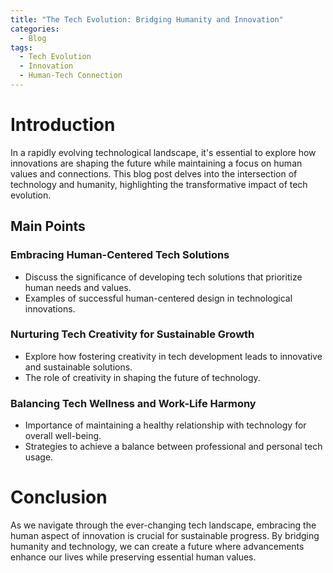 ```yaml
---
title: "The Tech Evolution: Bridging Humanity and Innovation"
categories:
  - Blog
tags:
  - Tech Evolution
  - Innovation
  - Human-Tech Connection
---
```


# Introduction
In a rapidly evolving technological landscape, it's essential to explore how innovations are shaping the future while maintaining a focus on human values and connections. This blog post delves into the intersection of technology and humanity, highlighting the transformative impact of tech evolution.

## Main Points
### Embracing Human-Centered Tech Solutions
- Discuss the significance of developing tech solutions that prioritize human needs and values.
- Examples of successful human-centered design in technological innovations.

### Nurturing Tech Creativity for Sustainable Growth
- Explore how fostering creativity in tech development leads to innovative and sustainable solutions.
- The role of creativity in shaping the future of technology.

### Balancing Tech Wellness and Work-Life Harmony
- Importance of maintaining a healthy relationship with technology for overall well-being.
- Strategies to achieve a balance between professional and personal tech usage.

# Conclusion
As we navigate through the ever-changing tech landscape, embracing the human aspect of innovation is crucial for sustainable progress. By bridging humanity and technology, we can create a future where advancements enhance our lives while preserving essential human values.